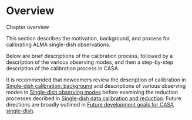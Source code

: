 

# Overview 

Chapter overview

This section describes the motivation, background, and process for calibrating ALMA single-dish observations.

Below are brief descriptions of the calibration process, followed by a description of the various observing modes, and then a step-by-step description of the calibration process in CASA.

It is recommended that newcomers review the description of calibration in [Single-dish calibration: background](https://casa.nrao.edu/casadocs-devel/stable/calibration-and-visibility-data/single-dish-calibration/single-dish-calibration-background) and descriptions of various observing modes in [Single-dish observing modes](https://casa.nrao.edu/casadocs-devel/stable/calibration-and-visibility-data/single-dish-calibration/single-dish-observing-modes) before examining the reduction processes decribed in [Single-dish data calibration and reduction](https://casa.nrao.edu/casadocs-devel/stable/calibration-and-visibility-data/single-dish-calibration/single-dish-data-calibration-and-reduction). Future directions are broadly outlined in [Future development goals for CASA single-dish](https://casa.nrao.edu/casadocs-devel/stable/calibration-and-visibility-data/single-dish-calibration/future-development-goals-for-casa-single-dish).

